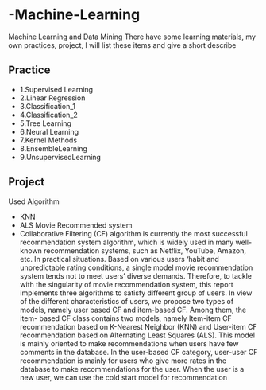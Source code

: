 # -Machine-Learning
Machine Learning and Data Mining
There have some learning materials, my own practices, project, I will list these items and give a short describe
## Practice
  * 1.Supervised Learning
  * 2.Linear Regression
  * 3.Classification_1
  * 4.Classification_2
  * 5.Tree Learning
  * 6.Neural Learning
  * 7.Kernel Methods
  * 8.EnsembleLearning
  * 9.UnsupervisedLearning
## Project
  Used Algorithm
   * KNN
   * ALS
  Movie Recommended system
   * Collaborative Filtering (CF) algorithm is currently the most successful recommendation 
    system algorithm, which is widely used in many well-known recommendation systems, such as 
    Netflix, YouTube, Amazon, etc. In practical situations. Based on various users ‘habit and 
    unpredictable rating conditions, a single model movie recommendation system tends not to meet 
    users’ diverse demands. Therefore, to tackle with the singularity of movie recommendation system, 
    this report implements three algorithms to satisfy different group of users.
    In view of the different characteristics of users, we propose two types of models, namely user
    based CF and item-based CF. Among them, the item-    based CF class contains two models, namely 
    Item-item CF recommendation based on K-Nearest Neighbor (KNN) and User-item CF 
    recommendation based on Alternating Least Squares (ALS). This model is mainly oriented to make 
    recommendations when users have few comments in the database. In the user-based CF category, 
    user-user CF recommendation is mainly for users who give more rates in the database to make 
    recommendations for the user. When the user is a new user, we can use the cold start model for 
    recommendation
 
